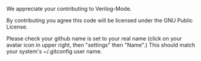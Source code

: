 We appreciate your contributing to Verilog-Mode.

By contributing you agree this code will be licensed under the GNU Public License.

Please check your github name is set to your real name (click on your avatar icon in upper right, then "settings" then "Name".) This should match your system's ~/.gitconfig user name.
